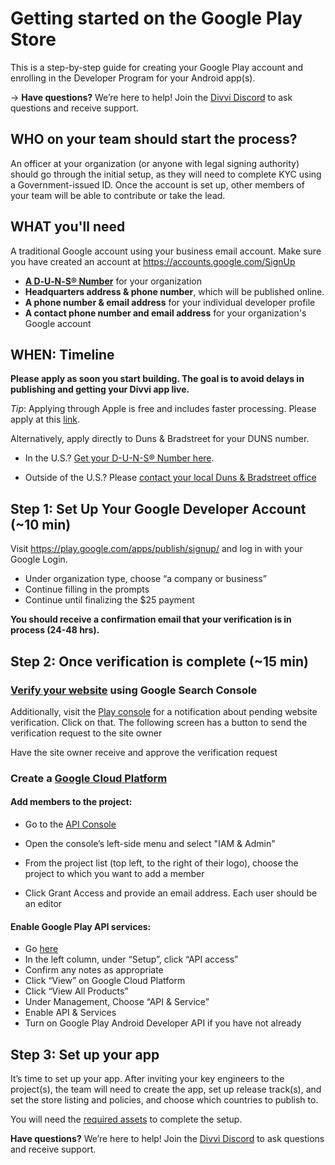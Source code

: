 # Getting started on the Google Play Store

This is a step-by-step guide for creating your Google Play account and enrolling in the Developer Program for your Android app(s).


→ **Have questions?** We’re here to help! Join the [Divvi Discord](https://discord.gg/EaxZDhMuDn) to ask questions and receive support.

## WHO on your team should start the process?

An officer at your organization (or anyone with legal signing authority) should go through the initial setup, as they will need to complete KYC using a Government-issued ID. Once the account is set up, other members of your team will be able to contribute or take the lead.

## WHAT you'll need

A traditional Google account using your business email account. Make sure you have created an account at https://accounts.google.com/SignUp

- **[A D‑U‑N‑S® Number](https://support.google.com/googleplay/android-developer/answer/13628312?hl=en)** for your organization
- **Headquarters address & phone number**, which will be published online.
- **A phone number & email address** for your individual developer profile
- **A contact phone number and email address** for your organization's Google account

## WHEN: Timeline

**Please apply as soon you start building. The goal is to avoid delays in publishing and getting your Divvi app live.**

*Tip*: Applying through Apple is free and includes faster processing. Please apply at this [link](https://developer.apple.com/enroll/duns-lookup/#!/search).

Alternatively, apply directly to Duns & Bradstreet for your DUNS number.

- In the U.S.? [Get your D-U-N-S® Number here](https://www.dnb.com/duns/get-a-duns.html).

- Outside of the U.S.? Please [contact your local Duns & Bradstreet office](https://www.dnb.com/utility-pages/global-customer-service-centers.html)

## Step 1: Set Up Your Google Developer Account (~10 min)

Visit https://play.google.com/apps/publish/signup/ and log in with your Google Login.

- Under organization type, choose “a company or business”
- Continue filling in the prompts
- Continue until finalizing the $25 payment

**You should receive a confirmation email that your verification is in process (24-48 hrs).**

## Step 2: Once verification is complete (~15 min)

### [Verify your website](https://support.google.com/googleplay/android-developer/answer/13205715?sjid=14760582666064445422-NA) using Google Search Console

Additionally, visit the [Play console](https://play.google.com/console) for a notification about pending website verification. Click on that. The following screen has a button to send the verification request to the site owner

Have the site owner receive and approve the verification request

### Create a [Google Cloud Platform](https://console.cloud.google.com/freetrial/signup/tos)

#### Add members to the project:

- Go to the [API Console](https://console.developers.google.com/)

- Open the console’s left-side menu and select "IAM & Admin"

- From the project list (top left, to the right of their logo), choose the project to which you want to add a member

- Click Grant Access and provide an email address. Each user should be an editor


#### Enable Google Play API services:

- Go [here](https://play.google.com/console/u/0/developers/5802422777801763452/app-list?pli=1)
- In the left column, under “Setup”, click “API access”
- Confirm any notes as appropriate
- Click “View” on Google Cloud Platform
- Click “View All Products”
- Under Management, Choose “API & Service”
- Enable API & Services
- Turn on Google Play Android Developer API if you have not already


## Step 3: Set up your app

It’s time to set up your app. After inviting your key engineers to the project(s), the team will need to create the app, set up release track(s), and set the store listing and policies, and choose which countries to publish to.

You will need the [required assets](https://docs.divvi.xyz/publishing/asset-requirements) to complete the setup.

 **Have questions?** We’re here to help! Join the [Divvi Discord](https://discord.gg/EaxZDhMuDn) to ask questions and receive support.